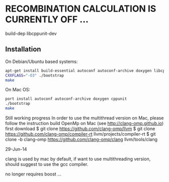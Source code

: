 # RECOMBINATION CALCULATION IS CURRENTLY OFF ...
build-dep libcppunit-dev


## Installation
On Debian/Ubuntu based systems:
```bash
apt-get install build-essential autoconf autoconf-archive doxygen libcppunit-dev
CXXFLAGS="-O3" ./bootstrap
make
```

On Mac OS:
```bash
port install autoconf autoconf-archive doxygen cppunit 
./bootstrap
make
```

Still working progress
In order to use the multithread version on Mac, please follow the instruction
build OpenMp on Mac (see http://clang-omp.github.io)
first download
$ git clone https://github.com/clang-omp/llvm
$ git clone https://github.com/clang-omp/compiler-rt llvm/projects/compiler-rt
$ git clone -b clang-omp https://github.com/clang-omp/clang llvm/tools/clang




29-Jun-14

clang is used by mac by default, if want to use multithreading version, should suggest to use the gcc compiler. 

no longer requires boost ...

